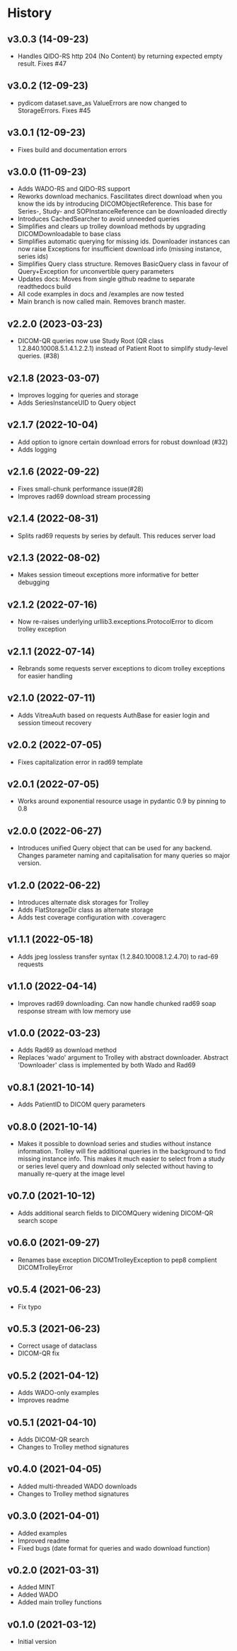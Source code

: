 # History

## v3.0.3 (14-09-23)
* Handles QIDO-RS http 204 (No Content) by returning expected empty result. Fixes #47

## v3.0.2 (12-09-23)
* pydicom dataset.save_as ValueErrors are now changed to StorageErrors. Fixes #45

## v3.0.1 (12-09-23)
* Fixes build and documentation errors

## v3.0.0 (11-09-23)
* Adds WADO-RS and QIDO-RS support
* Reworks download mechanics. Fascilitates direct download when you know the ids by introducing DICOMObjectReference. This base for Series-, Study- and SOPInstanceReference can be downloaded directly
* Introduces CachedSearcher to avoid unneeded queries
* Simplifies and clears up trolley download methods by upgrading DICOMDownloadable to base class 
* Simplifies automatic querying for missing ids. Downloader instances can now raise Exceptions for insufficient download info (missing instance, series ids)
* Simplifies Query class structure. Removes BasicQuery class in favour of Query+Exception for unconvertible query parameters
* Updates docs: Moves from single github readme to separate readthedocs build
* All code examples in docs and /examples are now tested
* Main branch is now called main. Removes branch master.

## v2.2.0 (2023-03-23)
* DICOM-QR queries now use Study Root (QR class 1.2.840.10008.5.1.4.1.2.2.1) instead of Patient Root to simplify study-level queries. (#38)

## v2.1.8 (2023-03-07)
* Improves logging for queries and storage
* Adds SeriesInstanceUID to Query object

## v2.1.7 (2022-10-04)
* Add option to ignore certain download errors for robust download (#32)
* Adds logging

## v2.1.6 (2022-09-22)
* Fixes small-chunk performance issue(#28)
* Improves rad69 download stream processing

## v2.1.4 (2022-08-31)
* Splits rad69 requests by series by default. This reduces server load
 
## v2.1.3 (2022-08-02)
* Makes session timeout exceptions more informative for better debugging

## v2.1.2 (2022-07-16)
* Now re-raises underlying urllib3.exceptions.ProtocolError to dicom trolley exception
 
## v2.1.1 (2022-07-14)
* Rebrands some requests server exceptions to dicom trolley exceptions for easier handling

## v2.1.0 (2022-07-11)
* Adds VitreaAuth based on requests AuthBase for easier login and session timeout recovery

## v2.0.2 (2022-07-05)
* Fixes capitalization error in rad69 template

## v2.0.1 (2022-07-05)
* Works around exponential resource usage in pydantic 0.9 by pinning to 0.8

## v2.0.0 (2022-06-27)
* Introduces unified Query object that can be used for any backend. Changes parameter naming 
  and capitalisation for many queries so major version.

## v1.2.0 (2022-06-22)
* Introduces alternate disk storages for Trolley
* Adds FlatStorageDir class as alternate storage
* Adds test coverage configuration with .coveragerc

## v1.1.1 (2022-05-18)
* Adds jpeg lossless transfer syntax (1.2.840.10008.1.2.4.70) to rad-69 requests 

## v1.1.0 (2022-04-14)
* Improves rad69 downloading. Can now handle chunked rad69 soap response stream with low memory use  

## v1.0.0 (2022-03-23)
* Adds Rad69 as download method 
* Replaces 'wado' argument to Trolley with abstract downloader. Abstract 'Downloader' class is implemented by both Wado and Rad69  

## v0.8.1 (2021-10-14)
* Adds PatientID to DICOM query parameters

## v0.8.0 (2021-10-14)
* Makes it possible to download series and studies without instance information. 
  Trolley will fire additional queries in the background to find missing instance info.
  This makes it much easier to select from a study or series level query and download only 
  selected without having to manually re-query at the image level

## v0.7.0 (2021-10-12)

* Adds additional search fields to DICOMQuery widening DICOM-QR search scope

## v0.6.0 (2021-09-27)

* Renames base exception DICOMTrolleyException to pep8 complient DICOMTrolleyError

## v0.5.4 (2021-06-23)

* Fix typo

## v0.5.3 (2021-06-23)

* Correct usage of dataclass
* DICOM-QR fix

## v0.5.2 (2021-04-12)

* Adds WADO-only examples 
* Improves readme

## v0.5.1 (2021-04-10)

* Adds DICOM-QR search
* Changes to Trolley method signatures

## v0.4.0 (2021-04-05)

* Added multi-threaded WADO downloads 
* Changes to Trolley method signatures


## v0.3.0 (2021-04-01)

* Added examples
* Improved readme
* Fixed bugs (date format for queries and wado download function) 


## v0.2.0 (2021-03-31)

* Added MINT 
* Added WADO 
* Added main trolley functions

## v0.1.0 (2021-03-12)

* Initial version
